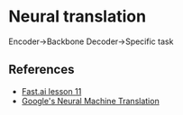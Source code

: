 # Neural translation

Encoder->Backbone
Decoder->Specific task

## References
* [Fast.ai lesson 11](https://www.youtube.com/watch?v=tY0n9OT5_nA)
* [Google's Neural Machine Translation](http://smerity.com/articles/2016/google_nmt_arch.html)
